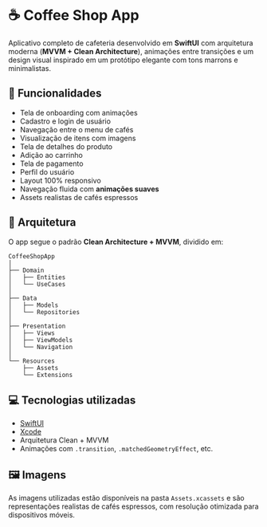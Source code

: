 # ☕ Coffee Shop App

Aplicativo completo de cafeteria desenvolvido em **SwiftUI** com arquitetura moderna (**MVVM + Clean Architecture**), animações entre transições e um design visual inspirado em um protótipo elegante com tons marrons e minimalistas.

## 📱 Funcionalidades

- Tela de onboarding com animações
- Cadastro e login de usuário
- Navegação entre o menu de cafés
- Visualização de itens com imagens
- Tela de detalhes do produto
- Adição ao carrinho
- Tela de pagamento
- Perfil do usuário
- Layout 100% responsivo
- Navegação fluida com **animações suaves**
- Assets realistas de cafés espressos

## 🧱 Arquitetura

O app segue o padrão **Clean Architecture + MVVM**, dividido em:

```
CoffeeShopApp
│
├── Domain
│   ├── Entities
│   └── UseCases
│
├── Data
│   ├── Models
│   └── Repositories
│
├── Presentation
│   ├── Views
│   ├── ViewModels
│   └── Navigation
│
└── Resources
    ├── Assets
    └── Extensions
```

## 💻 Tecnologias utilizadas

- [SwiftUI](https://developer.apple.com/xcode/swiftui/)
- [Xcode](https://developer.apple.com/xcode/)
- Arquitetura Clean + MVVM
- Animações com `.transition`, `.matchedGeometryEffect`, etc.

## 🖼️ Imagens

As imagens utilizadas estão disponíveis na pasta `Assets.xcassets` e são representações realistas de cafés espressos, com resolução otimizada para dispositivos móveis.
